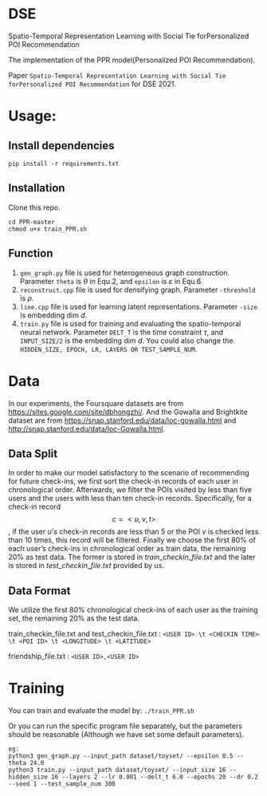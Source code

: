 # DSE
Spatio-Temporal Representation Learning with Social Tie forPersonalized POI Recommendation


The implementation of the PPR model(Personalized POI Recommendation).

Paper ```Spatio-Temporal Representation Learning with Social Tie forPersonalized POI Recommendation``` for DSE 2021.

# Usage:
## Install dependencies 
```pip install -r requirements.txt```
## Installation
Clone this repo.
```
cd PPR-master
chmod u+x train_PPR.sh
```
## Function
1. ```gen_graph.py``` file is used for heterogeneous graph construction. Parameter ```theta``` is $\theta$ in Equ.2, and ```epsilon``` is $\varepsilon$ in Equ.6.
2. ```reconstruct.cpp``` file is used for densifying graph. Parameter ```-threshold``` is $\rho$.
3. ```line.cpp``` file is used for learning latent representations. Parameter ```-size``` is embedding dim $d$.
4. ```train.py``` file is used for training and evaluating the spatio-temporal neural network. Parameter ```DELT_T``` is the time constraint $\tau$, and ```INPUT_SIZE/2``` is the embedding dim $d$. You could also change the ```HIDDEN_SIZE, EPOCH, LR, LAYERS OR TEST_SAMPLE_NUM```. 

# Data
In our experiments, the Foursquare datasets are from https://sites.google.com/site/dbhongzhi/. And the Gowalla and Brightkite dataset are from https://snap.stanford.edu/data/loc-gowalla.html and http://snap.stanford.edu/data/loc-Gowalla.html.

## Data Split

In order to make our model satisfactory to the scenario of recommending
for future check-ins, we first sort the check-in records of each user in chronological order. Afterwards, we filter the POIs visited by less than five users and the users with less than ten check-in records. Specifically, for a check-in record $$c=<u,v,t>$$, if the user $u$'s check-in records are less than 5 or the POI $v$ is checked less than 10 times, this record will be filtered.
Finally we choose the first 80\% of each user’s check-ins in chronological order as train data, the remaining 20\% as test data. The former is stored in $train\_checkin\_file.txt$ and the later is stored in $test\_checkin\_file.txt$ provided by us.

## Data Format
We utilize the first 80% chronological check-ins of each user as the training set, the remaining 20% as the test data.

train_checkin_file.txt and test_checkin_file.txt :
```<USER ID> \t <CHECKIN TIME> \t <POI ID> \t <LONGITUDE> \t <LATITUDE>```

friendship_file.txt : ```<USER ID>,<USER ID>```

# Training
You can train and evaluate the model by: ```./train_PPR.sh```

Or you can run the specific program file separately, but the parameters should be reasonable (Although we have set some default parameters).
```
eg: 
python3 gen_graph.py --input_path dataset/toyset/ --epsilon 0.5 --theta 24.0
python3 train.py --input_path dataset/toyset/ --input_size 16 --hidden_size 16 --layers 2 --lr 0.001 --delt_t 6.0 --epochs 20 --dr 0.2 --seed 1 --test_sample_num 300
```
